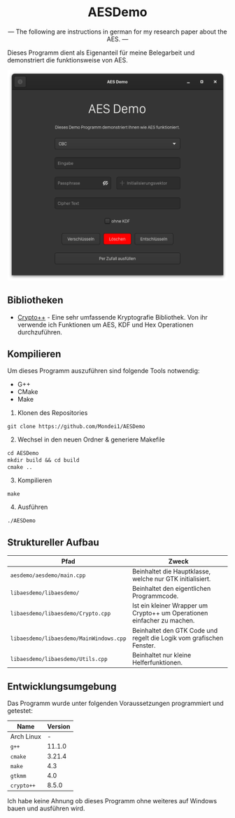 <h1 align="center">AESDemo</h1>
<p align="center">— The following are instructions in german for my research paper about the AES. —</p>

Dieses Programm dient als Eigenanteil für meine Belegarbeit und demonstriert die funktionsweise von AES.

![Screenshot of AESDemo](https://raw.githubusercontent.com/Mondei1/AESDemo/main/aesdemo/img/screenshot.png)

## Bibliotheken
* [Crypto++](https://cryptopp.com/) - Eine sehr umfassende Kryptografie Bibliothek. Von ihr verwende ich Funktionen
um AES, KDF und Hex Operationen durchzuführen.

## Kompilieren
Um dieses Programm auszuführen sind folgende Tools notwendig:
* G++
* CMake
* Make

1. Klonen des Repositories
```shell
git clone https://github.com/Mondei1/AESDemo
```

2. Wechsel in den neuen Ordner & generiere Makefile
```shell
cd AESDemo
mkdir build && cd build
cmake ..
```

3. Kompilieren
```shell
make
```

4. Ausführen
```shell
./AESDemo
```

## Struktureller Aufbau
| Pfad       	                            | Zweck 	|
|------------	                            |---------	|
|`aesdemo/aesdemo/main.cpp`                 | Beinhaltet die Hauptklasse, welche nur GTK initialisiert.
|`libaesdemo/libaesdemo/`                   | Beinhaltet den eigentlichen Programmcode.
|`libaesdemo/libaesdemo/Crypto.cpp`         | Ist ein kleiner Wrapper um Crypto++ um Operationen einfacher zu machen.
|`libaesdemo/libaesdemo/MainWindows.cpp`    | Beinhaltet den GTK Code und regelt die Logik vom grafischen Fenster.
|`libaesdemo/libaesdemo/Utils.cpp`          | Beinhaltet nur kleine Helferfunktionen.

## Entwicklungsumgebung
Das Programm wurde unter folgenden Voraussetzungen programmiert und getestet:

| Name       	| Version 	|
|------------	|---------	|
| Arch Linux 	| -       	|
| `g++`      	| 11.1.0  	|
| `cmake`    	| 3.21.4  	|
| `make`     	| 4.3     	|
| `gtkmm`       | 4.0       | 
| `crypto++`    | 8.5.0

Ich habe keine Ahnung ob dieses Programm ohne weiteres auf Windows bauen und ausführen wird.
